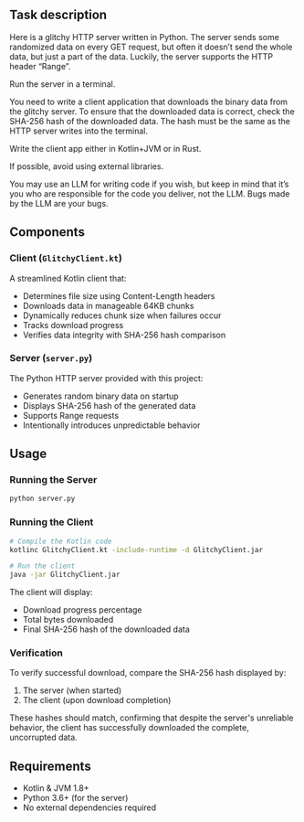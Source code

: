 ## Task description
Here is a glitchy HTTP server written in Python. The server sends some randomized data on every GET request, but often it doesn’t send the whole data, but just a part of the data. Luckily, the server supports the HTTP header “Range”.

Run the server in a terminal.

You need to write a client application that downloads the binary data from the glitchy server. To ensure that the downloaded data is correct, check the SHA-256 hash of the downloaded data. The hash must be the same as the HTTP server writes into the terminal.

Write the client app either in Kotlin+JVM or in Rust.

If possible, avoid using external libraries.

You may use an LLM for writing code if you wish, but keep in mind that it’s you who are responsible for the code you deliver, not the LLM. Bugs made by the LLM are your bugs.


## Components

### Client (`GlitchyClient.kt`)

A streamlined Kotlin client that:
- Determines file size using Content-Length headers
- Downloads data in manageable 64KB chunks
- Dynamically reduces chunk size when failures occur
- Tracks download progress
- Verifies data integrity with SHA-256 hash comparison

### Server (`server.py`)

The Python HTTP server provided with this project:
- Generates random binary data on startup
- Displays SHA-256 hash of the generated data
- Supports Range requests
- Intentionally introduces unpredictable behavior

## Usage

### Running the Server

```bash
python server.py
```

### Running the Client

```bash
# Compile the Kotlin code
kotlinc GlitchyClient.kt -include-runtime -d GlitchyClient.jar

# Run the client
java -jar GlitchyClient.jar
```

The client will display:
- Download progress percentage
- Total bytes downloaded
- Final SHA-256 hash of the downloaded data

### Verification

To verify successful download, compare the SHA-256 hash displayed by:
1. The server (when started)
2. The client (upon download completion)

These hashes should match, confirming that despite the server's unreliable behavior, the client has successfully downloaded the complete, uncorrupted data.

## Requirements

- Kotlin & JVM 1.8+
- Python 3.6+ (for the server)
- No external dependencies required
